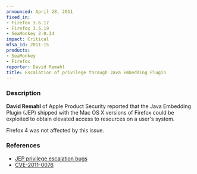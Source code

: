 ```yaml
---
announced: April 28, 2011
fixed_in:
- Firefox 3.6.17
- Firefox 3.5.19
- SeaMonkey 2.0.14
impact: Critical
mfsa_id: 2011-15
products:
- SeaMonkey
- Firefox
reporter: David Remahl
title: Escalation of privilege through Java Embedding Plugin
---
```


<h3>Description</h3>

<p><strong>David Remahl</strong> of Apple Product Security reported
that the Java Embedding Plugin (JEP) shipped with the Mac OS X versions
of Firefox could be exploited to obtain elevated access to resources on
a user's system.</p>

<p class="note">Firefox 4 was not affected by this issue.</p>

<h3>References</h3>

<ul>
  <li><a href="https://bugzilla.mozilla.org/buglist.cgi?bug_id=634724,644682">JEP privilege escalation bugs</a></li>
  <li><a class="ex-ref" href="http://cve.mitre.org/cgi-bin/cvename.cgi?name=CVE-2011-0076">CVE-2011-0076</a></li>
</ul>




